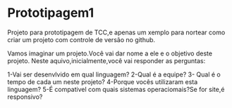 # Prototipagem1
Projeto para prototipagem de TCC,e apenas um xemplo para nortear como criar um projeto com controle de versão no github.

Vamos imaginar  um projeto.Você vai dar nome a ele e o objetivo deste projeto.
Neste aquivo,inicialmente,você vai responder as perguntas:

1-Vai ser desenvlvido em qual linguagem?
2-Qual é a equipe?
3- Qual é o tempo de cada um neste projeto?
4-Porque vocês utilizaram esta linguagem?
5-É compativel com quais sistemas operaciomais?Se for site,é responsivo?
